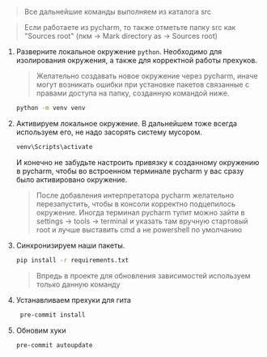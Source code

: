 > Все дальнейшие команды выполняем из каталога src

> Если работаете из pycharm, то также отметьте папку src как "Sources root"
> (пкм -> Mark directory as -> Sources root)

1. Разверните локальное окружение `python`. Необходимо для изолирования окружения, а также для корректной работы
   прехуков.
   > Желательно создавать новое окружение через pycharm, иначе могут возникать ошибки при установке пакетов связанные с
   > правами доступа на папку, созданную командой ниже.
    ```bash
    python -m venv venv
    ```

2. Активируем локальное окружение. В дальнейшем тоже всегда используем его, не надо засорять систему мусором.
    ```bash
   venv\Scripts\activate
    ```
   И конечно не забудьте настроить привязку к созданному окружению в pycharm, чтобы во встроенном терминале pycharm у
   вас сразу было активировано окружение.
   > После добавления интерпретатора pycharm желательно перезапустить, чтобы в консоли корректно подцепилось окружение.
   > Иногда терминал pycharm тупит можно зайти в settings -> tools -> terminal и указать там вручную стартовый root и лучше выставить cmd а не powershell по умолчанию

3. Синхронизируем наши пакеты.
   ```bash
   pip install -r requirements.txt
    ```
   > Впредь в проекте для обновления зависимостей используем только данную команду
4. Устанавливаем прехуки для гита
   ```bash
    pre-commit install
    ```
5. Обновим хуки 
    ```bash
    pre-commit autoupdate
    ```
